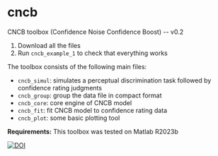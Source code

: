 # cncb
CNCB toolbox (Confidence Noise Confidence Boost) -- v0.2

1. Download all the files
2. Run `cncb_example_1` to check that everything works

The toolbox consists of the following main files:
- `cncb_simul`: simulates a perceptual discrimination task followed by confidence rating judgments
- `cncb_group`: group the data file in compact format
- `cncb_core`: core engine of CNCB model
- `cncb_fit`: fit CNCB model to confidence rating data
- `cncb_plot`: some basic plotting tool

**Requirements:**
This toolbox was tested on Matlab R2023b

[![DOI](https://zenodo.org/badge/769956479.svg)](https://zenodo.org/doi/10.5281/zenodo.13348146)
